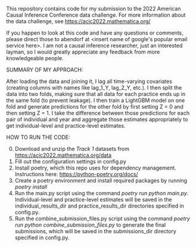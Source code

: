 This repository contains code for my submission to the 2022 American Causal Inference Conference data challenge.
For more information about the data challenge, see https://acic2022.mathematica.org/

If you happen to look at this code and have any questions or comments, please direct those to abendorf at <insert name of google's popular email service here>.  I am not a causal inference researcher, just an interested layman, so I would greatly appreciate any feedback from more knowledgeable people.

SUMMARY OF MY APPROACH:

After loading the data and joining it, I lag all time-varying covariates (creating columns with names like lag_1_Y, lag_2_Y, etc.).  I then split the data into two folds, making sure that all data for each practice ends up in the same fold (to prevent leakage).  I then train a LightGBM model on one fold and generate predictions for the other fold by first setting Z = 0 and then setting Z = 1.  I take the difference between those predictions for each pair of individual and year and aggregate those estimates appropriately to get individual-level and practice-level estimates.

HOW TO RUN THE CODE:

0. Download and unzip the *Track 1* datasets from https://acic2022.mathematica.org/data
1. Fill out the configuration settings in config.py
2. Install poetry, which this repo uses for dependency management.  Instructions here: https://python-poetry.org/docs/   
3. Create a poetry environment and install required packages by running *poetry install*
4. Run the main.py script using the command *poetry run python main.py*.  Individual-level and practice-level estimates will be saved in the individual_results_dir and practice_results_dir directories specified in config.py.  
5. Run the combine_submission_files.py script using the command *poetry run python combine_submission_files.py* to generate the final submissions, which will be saved in the submissions_dir directory specified in config.py.
